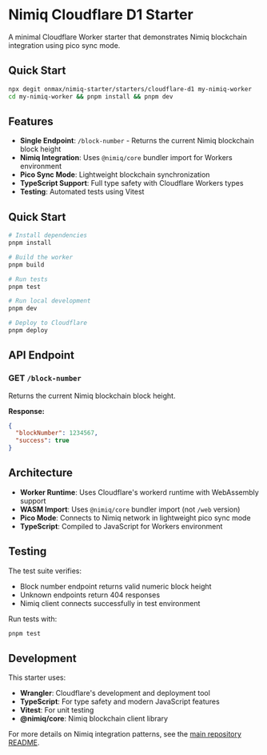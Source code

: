 # Nimiq Cloudflare D1 Starter

A minimal Cloudflare Worker starter that demonstrates Nimiq blockchain integration using pico sync mode.

## Quick Start

```bash
npx degit onmax/nimiq-starter/starters/cloudflare-d1 my-nimiq-worker
cd my-nimiq-worker && pnpm install && pnpm dev
```

## Features

- **Single Endpoint**: `/block-number` - Returns the current Nimiq blockchain block height
- **Nimiq Integration**: Uses `@nimiq/core` bundler import for Workers environment
- **Pico Sync Mode**: Lightweight blockchain synchronization
- **TypeScript Support**: Full type safety with Cloudflare Workers types
- **Testing**: Automated tests using Vitest

## Quick Start

```bash
# Install dependencies
pnpm install

# Build the worker
pnpm build

# Run tests
pnpm test

# Run local development
pnpm dev

# Deploy to Cloudflare
pnpm deploy
```

## API Endpoint

### GET `/block-number`

Returns the current Nimiq blockchain block height.

**Response:**
```json
{
  "blockNumber": 1234567,
  "success": true
}
```

## Architecture

- **Worker Runtime**: Uses Cloudflare's workerd runtime with WebAssembly support
- **WASM Import**: Uses `@nimiq/core` bundler import (not `/web` version)
- **Pico Mode**: Connects to Nimiq network in lightweight pico sync mode
- **TypeScript**: Compiled to JavaScript for Workers environment

## Testing

The test suite verifies:
- Block number endpoint returns valid numeric block height
- Unknown endpoints return 404 responses
- Nimiq client connects successfully in test environment

Run tests with:
```bash
pnpm test
```

## Development

This starter uses:
- **Wrangler**: Cloudflare's development and deployment tool
- **TypeScript**: For type safety and modern JavaScript features
- **Vitest**: For unit testing
- **@nimiq/core**: Nimiq blockchain client library

For more details on Nimiq integration patterns, see the [main repository README](../../README.md).
